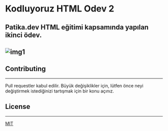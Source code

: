 # Kodluyoruz HTML Odev 2

Patika.dev HTML eğitimi kapsamında yapılan ikinci ödev.
---
![img1](https://imgyukle.com/i/Vt53ds)
---
## Contributing
---
Pull requestler kabul edilir. Büyük değişiklikler için, lütfen önce neyi değiştirmek istediğinizi tartışmak için bir konu açınız.
## License
***
[MIT](https://choosealicense.com/licenses/mit/)
